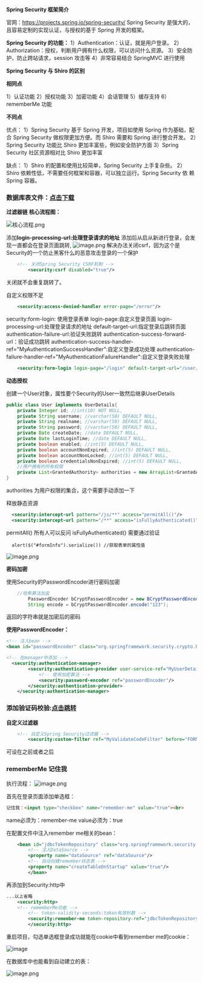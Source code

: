 **Spring Security 框架简介**

官网：https://projects.spring.io/spring-security/
Spring Security 是强大的，且容易定制的实现认证，与授权的基于 Spring 开发的框架。

**Spring Security 的功能：**
1）Authentication：认证，就是用户登录。
2）Authorization：授权，判断用户拥有什么权限，可以访问什么资源。
3）安全防护，防止跨站请求，session 攻击等
4）非常容易结合 SpringMVC 进行使用

**Spring Security 与 Shiro 的区别**

**相同点**

1）认证功能
2）授权功能
3）加密功能
4）会话管理
5）缓存支持
6）rememberMe 功能

**不同点**

优点：
1）Spring Security 基于 Spring 开发，项目如使用 Spring 作为基础，配合 Spring
Security 做权限更加方便。而 Shiro 需要和 Spring 进行整合开发。
2）Spring Security 功能比 Shiro 更加丰富些，例如安全防护方面
3）Spring Security 社区资源相对比 Shiro 更加丰富

缺点：
1）Shiro 的配置和使用比较简单，Spring Security 上手复杂些。
2）Shiro 依赖性低，不需要任何框架和容器，可以独立运行。Spring Security 依
赖 Spring 容器。

### 数据库表文件：[点击下载](https://maoyuan.lanzoux.com/i5wcdisa77a)

**过滤器链**
**核心流程图：**

![核心流程.png](https://asource.top/upload/2020/11/image-af5da76ce6bc4a85a61e4aede5c12723.png)

添加**login-processing-url:处理登录请求的地址**
添加后从启从新进行登录，会发现一直都会在登录页面跳转,
![image.png](https://asource.top/upload/2020/11/image-76ad9704f4db4a89b81009796c50824b.png)
解决办法关闭csrf，因为这个是Security的一个防止黑客什么的恶意攻击登录的一个保护
```xml
	<!-- 关闭Spring Security CSRF机制 -->
        <security:csrf disabled="true"/>
```
关闭就不会重复跳转了。

自定义权限不足
```xml
	<security:access-denied-handler error-page="/error"/>
```




security:form-login: 使用登录表单
login-page:自定义登录页面
login-processing-url:处理登录请求的地址
default-target-url:指定登录后跳转页面
authentication-failure-url:验证失败跳转
authentication-success-forward-url：验证成功跳转
authentication-success-handler-ref="MyAuthenticationSuccessHandler":自定义登录成功处理
authentication-failure-handler-ref="MyAuthenticationFailureHandler":自定义登录失败处理
```xml
	<security:form-login login-page="/login" default-target-url="/user/list" login-processing-url="/userLogin"/>
```

**动态授权**

创建一个User对象，属性要个Security的User一致然后继承UserDetails
```java
public class User implements UserDetails{
    private Integer id; //int(10) NOT NULL,
    private String username; //varchar(50) DEFAULT NULL,
    private String realname; //varchar(50) DEFAULT NULL,
    private String password; //varchar(50) DEFAULT NULL,
    private Date createDate; //date DEFAULT NULL,
    private Date lastLoginTime; //date DEFAULT NULL,
    private boolean enabled; //int(5) DEFAULT NULL,
    private boolean accountNonExpired; //int(5) DEFAULT NULL,
    private boolean accountNonLocked; //int(5) DEFAULT NULL,
    private boolean credentialsNonExpired; //int(5) DEFAULT NULL,
    //用户拥有的所有权限
    private List<GrantedAuthority> authorities = new ArrayList<GrantedAuthority>();
}
```
authorities 为用户权限的集合，这个需要手动添加一下

释放静态资源

```xml
  <security:intercept-url pattern="/js/**" access="permitAll()"/>
  <security:intercept-url pattern="/**" access="isFullyAuthenticated()"/>
```
permitAll() 所有人可以反问
isFullyAuthenticated() 需要通过验证

```script
  alert($("#formInfo").serialize())	//获取表单的属性值
```
![image.png](https://asource.top/upload/2020/11/image-5a980723d8a8452683ed09f9b486bf8a.png)


**密码加密**

使用Security的PasswordEncoder进行密码加密

```java
	//哈希算法加盐
        PasswordEncoder bCryptPasswordEncoder = new BCryptPasswordEncoder();
        String encode = bCryptPasswordEncoder.encode("123");
```
返回的字符串就是加密后的密码


**使用PasswordEncoder：**
```xml
<!-- 注入bean -->
<bean id="passwordEncoder" class="org.springframework.security.crypto.bcrypt.BCryptPasswordEncoder"/>

<!-- 在manager中添加 -->
  <security:authentication-manager>
        <security:authentication-provider user-service-ref="MyUserDetailService">
            <!-- 使用加密算法 -->
            <security:password-encoder ref="passwordEncoder"/>
        </security:authentication-provider>
    </security:authentication-manager>
```

### 添加验证码校验:[点击跳转](https://asource.top/archives/security%E6%B7%BB%E5%8A%A0%E9%AA%8C%E8%AF%81%E7%A0%81%E6%A0%A1%E9%AA%8C)


**自定义过滤器**

```xml
	<!-- 自定义Spring Security过滤器 -->
        <security:custom-filter ref="MyValidateCodeFilter" before="FORM_LOGIN_FILTER"/>
```
可设在之前或者之后

### rememberMe 记住我

执行流程：
![image.png](https://asource.top/upload/2020/11/image-35268bd7471a49609513c69ebcd7e13f.png)

首先在登录页面添加单选框：
```html
记住我：<input type="checkbox" name="remember-me" value="true"><br>
```
name必须为：remember-me
value必须为：true

在配置文件中注入remember me相关的bean：
```xml
	<bean id="jdbcTokenRepository" class="org.springframework.security.web.authentication.rememberme.JdbcTokenRepositoryImpl">
        <!-- 注入DataSource -->
        <property name="dataSource" ref="dataSource"/>
        <!-- 自动创建remember状态表 -->
        <property name="createTableOnStartup" value="true"/>
    	</bean>
```

再添加到Security:http中

```xml
...以上省略
	<security:http>
	<!-- rememberMe功能 -->
        <!-- token-validity-seconds:token有效秒数 -->
        <security:remember-me token-repository-ref="jdbcTokenRepository" token-validity-seconds="3600"/>
    	</security:http>
```


重启项目，勾选单选框登录成功就能在cookie中看到remember me的cookie：

![image](https://asource.top/upload/2020/11/image-81ec52e704ac4f179c2fa1da9603a709.png)

在数据库中也能看到自动建立的表：

![image.png](https://asource.top/upload/2020/11/image-f17a88339d124695ae0161de6080c746.png)

